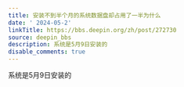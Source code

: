 ```yaml
---
title: 安装不到半个月的系统数据盘却占用了一半为什么
date: ' 2024-05-2'
linkTitle: https://bbs.deepin.org/zh/post/272730
source: deepin_bbs
description: 系统是5月9日安装的
disable_comments: true
---
```

系统是5月9日安装的
